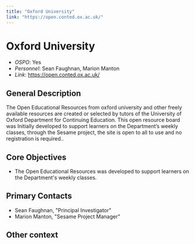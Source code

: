 ```yaml
---
title: "Oxford University"
link: "https://open.conted.ox.ac.uk/"
--- 
```


# Oxford University

- *OSPO*: Yes
- *Personnel*: Sean Faughnan, Marion Manton
- *Link*: https://open.conted.ox.ac.uk/

##  General Description

The Open Educational Resources from oxford university and other freely available resources are created or selected by tutors of the University of Oxford Department for Continuing Education.  This open resource board was Initially developed to support learners on the Department’s weekly classes, through the Sesame project, the site is open to all to use and no registration is required..

## Core Objectives

- The Open Educational Resources was developed to support learners on the Department's weekly classes.

## Primary Contacts

- Sean Faughnan, "Principal Investigator"
- Marion Manton, "Sesame Project Manager"

## Other context

